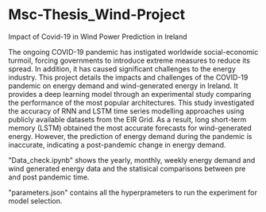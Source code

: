 # Msc-Thesis_Wind-Project
Impact of Covid-19 in Wind Power Prediction in Ireland

The ongoing COVID-19 pandemic has instigated worldwide social-economic turmoil, forcing governments to introduce extreme measures to reduce its spread. In addition, 
it has caused significant challenges to the energy industry. This project details the impacts and challenges of the COVID-19 pandemic on energy demand and wind-generated 
energy in Ireland. It provides a deep learning model through an experimental study comparing the performance of the most popular architectures. This study
investigated the accuracy of RNN and LSTM time series modelling approaches using publicly available datasets from the EIR Grid. As a result, long short-term memory (LSTM) obtained the most accurate forecasts for wind-generated energy. However, the prediction of energy demand during the pandemic is inaccurate, 
indicating a post-pandemic change in energy demand.


"Data_check.ipynb" shows the yearly, monthly, weekly energy demand and wind generated energy data and the statisical comparisons between pre and post pandemic time.

"parameters.json" contains all the hyperprameters to run the experiment for model selection.

